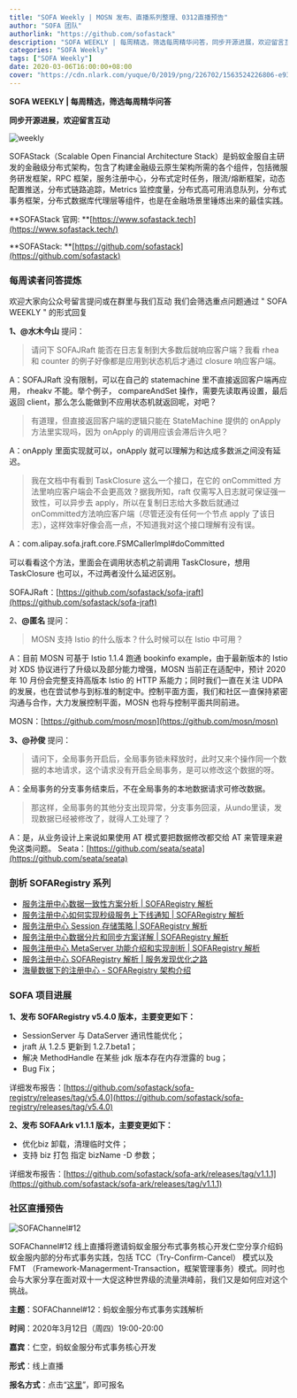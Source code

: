 ```yaml
---
title: "SOFA Weekly | MOSN 发布、直播系列整理、0312直播预告"
author: "SOFA 团队"
authorlink: "https://github.com/sofastack"
description: "SOFA WEEKLY | 每周精选，筛选每周精华问答，同步开源进展，欢迎留言互动。"
categories: "SOFA Weekly"
tags: ["SOFA Weekly"]
date: 2020-03-06T16:00:00+08:00
cover: "https://cdn.nlark.com/yuque/0/2019/png/226702/1563524226806-e93607a3-1b77-4ca2-8c3c-0384ab966154.png"
---
```


**SOFA WEEKLY | 每周精选，筛选每周精华问答**

**同步开源进展，欢迎留言互动**

![weekly](https://cdn.nlark.com/yuque/0/2019/jpeg/226702/1562925824761-fc720f21-9622-437b-a783-0b0729eda119.jpeg)

SOFAStack（Scalable Open Financial Architecture Stack）是蚂蚁金服自主研发的金融级分布式架构，包含了构建金融级云原生架构所需的各个组件，包括微服务研发框架，RPC 框架，服务注册中心，分布式定时任务，限流/熔断框架，动态配置推送，分布式链路追踪，Metrics 监控度量，分布式高可用消息队列，分布式事务框架，分布式数据库代理层等组件，也是在金融场景里锤炼出来的最佳实践。

**SOFAStack 官网: **[https://www.sofastack.tech](https://www.sofastack.tech/)

**SOFAStack: **[https://github.com/sofastack](https://github.com/sofastack)

### 每周读者问答提炼

欢迎大家向公众号留言提问或在群里与我们互动
我们会筛选重点问题通过 " SOFA WEEKLY " 的形式回复

**1、@水木今山** 提问：

> 请问下 SOFAJRaft 能否在日志复制到大多数后就响应客户端？我看 rhea 和 counter 的例子好像都是应用到状态机后才通过 closure 响应客户端。

A：SOFAJRaft 没有限制，可以在自己的 statemachine 里不直接返回客户端再应用， rheakv 不能。举个例子， compareAndSet 操作，需要先读取再设置，最后返回 client，那么怎么能做到不应用状态机就返回呢，对吧？

> 有道理，但直接返回客户端的逻辑只能在 StateMachine 提供的 onApply 方法里实现吗，因为 onApply 的调用应该会滞后许久吧？

A：onApply 里面实现就可以，onApply 就可以理解为和达成多数派之间没有延迟。

> 我在文档中有看到 TaskClosure 这么一个接口，在它的 onCommitted 方法里响应客户端会不会更高效？据我所知，raft 仅需写入日志就可保证强一致性，可以异步去 apply，所以在复制日志给大多数后就通过 onCommitted方法响应客户端（尽管还没有任何一个节点 apply 了该日志），这样效率好像会高一点，不知道我对这个接口理解有没有误。

A：com.alipay.sofa.jraft.core.FSMCallerImpl#doCommitted

可以看看这个方法，里面会在调用状态机之前调用 TaskClosure，想用 TaskClosure 也可以，不过两者没什么延迟区别。

SOFAJRaft：[https://github.com/sofastack/sofa-jraft](https://github.com/sofastack/sofa-jraft)

2、**@匿名** 提问：

> MOSN 支持 Istio 的什么版本？什么时候可以在 Istio 中可用？

A：目前 MOSN 可基于 Istio 1.1.4 跑通 bookinfo example，由于最新版本的 Istio 对 XDS 协议进行了升级以及部分能力增强，MOSN 当前正在适配中，预计 2020 年 10 月份会完整支持高版本 Istio 的 HTTP 系能力；同时我们一直在关注 UDPA 的发展，也在尝试参与到标准的制定中。控制平面方面，我们和社区一直保持紧密沟通与合作，大力发展控制平面，MOSN 也将与控制平面共同前进。

MOSN：[https://github.com/mosn/mosn](https://github.com/mosn/mosn)

**3、@孙俊** 提问：

> 请问下，全局事务开启后，全局事务锁未释放时，此时又来个操作同一个数据的本地请求，这个请求没有开启全局事务，是可以修改这个数据的呀。

A：全局事务的分支事务结束后，不在全局事务的本地数据请求可修改数据。

> 那这样，全局事务的其他分支出现异常，分支事务回滚，从undo里读，发现数据已经被修改了，就得人工处理了？

A：是，从业务设计上来说如果使用 AT 模式要把数据修改都交给 AT 来管理来避免这类问题。
Seata：[https://github.com/seata/seata](https://github.com/seata/seata)

### 剖析 SOFARegistry 系列

- [服务注册中心数据一致性方案分析 | SOFARegistry 解析](/blog/sofa-registry-data-consistency/)
- [服务注册中心如何实现秒级服务上下线通知 | SOFARegistry 解析](/blog/sofa-registry-service-offline-notification/)
- [服务注册中心 Session 存储策略 | SOFARegistry 解析](/blog/sofa-registry-session-storage/)
- [服务注册中心数据分片和同步方案详解 | SOFARegistry 解析](/blog/sofa-registry-data-fragmentation-synchronization-scheme/)
- [服务注册中心 MetaServer 功能介绍和实现剖析 | SOFARegistry 解析](/blog/sofa-registry-metaserver-function-introduction/)
- [服务注册中心 SOFARegistry 解析 | 服务发现优化之路](/blog/sofa-registry-service-discovery-optimization/)
- [海量数据下的注册中心 - SOFARegistry 架构介绍](/blog/sofa-registry-introduction/)

### SOFA 项目进展

**1、发布 SOFARegistry v5.4.0 版本，主要变更如下：**

- SessionServer 与 DataServer 通讯性能优化；
- jraft 从 1.2.5 更新到 1.2.7.beta1；
- 解决 MethodHandle 在某些 jdk 版本存在内存泄露的 bug；
- Bug Fix；

详细发布报告：[https://github.com/sofastack/sofa-registry/releases/tag/v5.4.0](https://github.com/sofastack/sofa-registry/releases/tag/v5.4.0)

**2、发布 SOFAArk v1.1.1 版本，主要变更如下：**

- 优化biz 卸载，清理临时文件；
- 支持 biz 打包 指定 bizName -D 参数；

详细发布报告：[https://github.com/sofastack/sofa-ark/releases/tag/v1.1.1](https://github.com/sofastack/sofa-ark/releases/tag/v1.1.1)

### 社区直播预告

![SOFAChannel#12](https://cdn.nlark.com/yuque/0/2020/jpeg/226702/1581670095015-cc3cc59c-6f09-43fb-87c2-ce115f0c22a6.jpeg)

SOFAChannel#12 线上直播将邀请蚂蚁金服分布式事务核心开发仁空分享介绍蚂蚁金服内部的分布式事务实践，包括 TCC（Try-Confirm-Cancel） 模式以及 FMT （Framework-Managerment-Transaction，框架管理事务）模式。同时也会与大家分享在面对双十一大促这种世界级的流量洪峰前，我们又是如何应对这个挑战。

**主题**：SOFAChannel#12：蚂蚁金服分布式事务实践解析

**时间**：2020年3月12日（周四）19:00-20:00

**嘉宾**：仁空，蚂蚁金服分布式事务核心开发

**形式**：线上直播

**报名方式**：点击“[这里](https://tech.antfin.com/community/live/1119)”，即可报名
